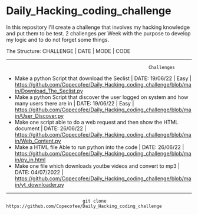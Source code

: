 # Daily_Hacking_coding_challenge
In this repository I'll create a challenge that involves my hacking knowledge and put them to be test. 2 challenges per Week with the purpose to develop my logic and to do not forget some things.

The Structure:
              CHALLENGE | DATE | MODE | CODE
              
              
              
              
              
              
              
---------------------------------------------------------------------------------------------------------------------------------------------------------
                                                          Challenges
                                                               
 
 
 
   
               
- Make a python Script that download the Seclist | DATE: 19/06/22 | Easy | https://github.com/Copecofee/Daily_Hacking_coding_challenge/blob/main/Download_The_Seclist.py
- Make a python Script that discover the user logged on system and how many users there are in | DATE: 19/06/22 | Easy | https://github.com/Copecofee/Daily_Hacking_coding_challenge/blob/main/User_Discover.py 
- Make one script able to do a web request and then show the HTML document | DATE: 26/06/22 | https://github.com/Copecofee/Daily_Hacking_coding_challenge/blob/main/Web_Content.py
- Make a HTML file Able to run python into the code | DATE: 26/06/22 | https://github.com/Copecofee/Daily_Hacking_coding_challenge/blob/main/py_in.html
- Make one file which downloads youtbe videos and convert to mp3 | DATE: 04/07/2022 |                                https://github.com/Copecofee/Daily_Hacking_coding_challenge/blob/main/yt_downloader.py 


---------------------------------------------------------------------------------------------------------------------------------------------------------
                                 git clone https://github.com/Copecofee/Daily_Hacking_coding_challenge
